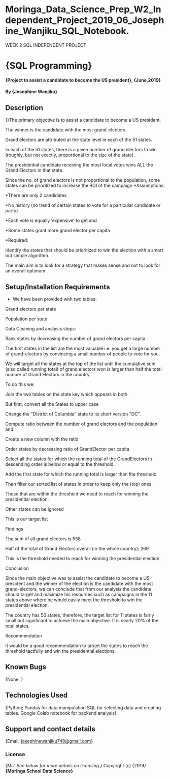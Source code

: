 # Moringa_Data_Science_Prep_W2_Independent_Project_2019_06_Josephine_Wanjiku_SQL_Notebook.
WEEK 2 SQL INDEPENDENT PROJECT 
# {SQL Programming}
#### {Project to assist a candidate to become the US president}, {June,2019}
#### By **{Josephine Wanjiku}**
## Description
{}The primary objective is to assist a candidate to become a US president. 

The winner is the candidate with the most grand-electors.

Grand electors are attributed at the state level in each of the 51 states.

In each of the 51 states, there is a given number of grand electors to win (roughly, but not exactly, proportional to the size of the state). 

The presidential candidate receiving the most local votes wins ALL the Grand Electors in that state.

Since the no. of grand electors is not proportional to the population, some states can be prioritized to increase the ROI of the campaign
*Assumptions:

 *There are only 2 candidates
 
 *No history (no trend of certain states to vote for a particular candidate or party)
 
 *Each vote is equally ‘expensive’ to get and
 
 *Some states grant more grand elector per capita
 
*Required:

 Identify the states that should be prioritized to win the election with a smart but simple algorithm.
 
 The main aim is to look for a strategy that makes sense and not to look for an overall optimum
## Setup/Installation Requirements
* We have been provided with two tables: 

 Grand electors per state
 
 Population per state
 
Data Cleaning and analysis steps:

Rank states by decreasing the number of grand electors per capita

The first states in the list are the most valuable i.e. you get a large number of grand-electors by convincing a small number of people to vote for you.

We will target all the states at the top of the list until the cumulative sum (also called running total) of grand electors won is larger than half the total number of Grand Electors in the country.

To do this we:

Join the two tables on the state key which appears in both

But first, convert all the States to upper case

Change the "District of Columbia" state to its short version "DC".

Compute ratio between the number of grand electors and the population and

Create a new column with the ratio

Order states by decreasing ratio of GrandElector per capita

Select all the states for which the running total of the GrandElectors in descending order is below or equal to the threshold.

Add the first state for which the running total is larger than the threshold.

Then filter our sorted list of states in order to keep only the (top) ones.

Those that are within the threshold we need to reach for winning the presidential election.

Other states can be ignored

This is our target list

Findings

The sum of all grand electors is 538

Half of the total of Grand Electors overall (in the whole country): 269

This is the threshold needed to reach for winning the presidential election.

Conclusion

Since the main objective was to assist the candidate to become a US president and the winner of the election is the candidate with the most grand-electors, we can conclude that from our analysis the candidate should target and maximize his resources such as campaigns in the 11 states above where he would easily meet the threshold to win the presidential election.

The country has 56 states, therefore, the target list for 11 states is fairly small but significant to achieve the main objective. It is nearly 20% of the total states. 

Recommendation

It would be a good recommendation to target the states to reach the threshold tactfully and win the presidential elections. 

## Known Bugs
{None. }
## Technologies Used
{Python; Pandas for data manipulation
SQL for selecting data and creating tables. 
Google Colab notebook for backend analysis}
## Support and contact details
{Email; josephinewanjiku748@gmail.com}
### License
*{MIT  See below for more details on licensing.}*
Copyright (c) {2019} **{Moringa School Data Science}**
